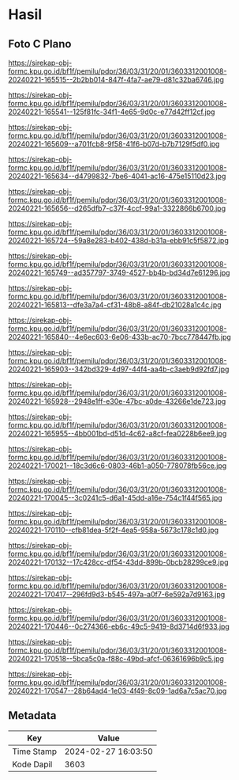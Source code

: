 # Hasil

## Foto C Plano

https://sirekap-obj-formc.kpu.go.id/bf1f/pemilu/pdpr/36/03/31/20/01/3603312001008-20240221-165515--2b2bb014-847f-4fa7-ae79-d81c32ba6746.jpg

https://sirekap-obj-formc.kpu.go.id/bf1f/pemilu/pdpr/36/03/31/20/01/3603312001008-20240221-165541--125f81fc-34f1-4e65-9d0c-e77d42ff12cf.jpg

https://sirekap-obj-formc.kpu.go.id/bf1f/pemilu/pdpr/36/03/31/20/01/3603312001008-20240221-165609--a701fcb8-9f58-41f6-b07d-b7b7129f5df0.jpg

https://sirekap-obj-formc.kpu.go.id/bf1f/pemilu/pdpr/36/03/31/20/01/3603312001008-20240221-165634--d4799832-7be6-4041-ac16-475e15110d23.jpg

https://sirekap-obj-formc.kpu.go.id/bf1f/pemilu/pdpr/36/03/31/20/01/3603312001008-20240221-165656--d265dfb7-c37f-4ccf-99a1-3322866b6700.jpg

https://sirekap-obj-formc.kpu.go.id/bf1f/pemilu/pdpr/36/03/31/20/01/3603312001008-20240221-165724--59a8e283-b402-438d-b31a-ebb91c5f5872.jpg

https://sirekap-obj-formc.kpu.go.id/bf1f/pemilu/pdpr/36/03/31/20/01/3603312001008-20240221-165749--ad357797-3749-4527-bb4b-bd34d7e61296.jpg

https://sirekap-obj-formc.kpu.go.id/bf1f/pemilu/pdpr/36/03/31/20/01/3603312001008-20240221-165813--dfe3a7a4-cf31-48b8-a84f-db21028a1c4c.jpg

https://sirekap-obj-formc.kpu.go.id/bf1f/pemilu/pdpr/36/03/31/20/01/3603312001008-20240221-165840--4e6ec603-6e06-433b-ac70-7bcc778447fb.jpg

https://sirekap-obj-formc.kpu.go.id/bf1f/pemilu/pdpr/36/03/31/20/01/3603312001008-20240221-165903--342bd329-4d97-44f4-aa4b-c3aeb9d92fd7.jpg

https://sirekap-obj-formc.kpu.go.id/bf1f/pemilu/pdpr/36/03/31/20/01/3603312001008-20240221-165928--2948e1ff-e30e-47bc-a0de-43266e1de723.jpg

https://sirekap-obj-formc.kpu.go.id/bf1f/pemilu/pdpr/36/03/31/20/01/3603312001008-20240221-165955--4bb001bd-d51d-4c62-a8cf-fea0228b6ee9.jpg

https://sirekap-obj-formc.kpu.go.id/bf1f/pemilu/pdpr/36/03/31/20/01/3603312001008-20240221-170021--18c3d6c6-0803-46b1-a050-778078fb56ce.jpg

https://sirekap-obj-formc.kpu.go.id/bf1f/pemilu/pdpr/36/03/31/20/01/3603312001008-20240221-170045--3c0241c5-d6a1-45dd-a16e-754c1f44f565.jpg

https://sirekap-obj-formc.kpu.go.id/bf1f/pemilu/pdpr/36/03/31/20/01/3603312001008-20240221-170110--cfb81dea-5f2f-4ea5-958a-5673c178c1d0.jpg

https://sirekap-obj-formc.kpu.go.id/bf1f/pemilu/pdpr/36/03/31/20/01/3603312001008-20240221-170132--17c428cc-df54-43dd-899b-0bcb28299ce9.jpg

https://sirekap-obj-formc.kpu.go.id/bf1f/pemilu/pdpr/36/03/31/20/01/3603312001008-20240221-170417--296fd9d3-b545-497a-a0f7-6e592a7d9163.jpg

https://sirekap-obj-formc.kpu.go.id/bf1f/pemilu/pdpr/36/03/31/20/01/3603312001008-20240221-170446--0c274366-eb6c-49c5-9419-8d3714d6f933.jpg

https://sirekap-obj-formc.kpu.go.id/bf1f/pemilu/pdpr/36/03/31/20/01/3603312001008-20240221-170518--5bca5c0a-f88c-49bd-afcf-06361696b9c5.jpg

https://sirekap-obj-formc.kpu.go.id/bf1f/pemilu/pdpr/36/03/31/20/01/3603312001008-20240221-170547--28b64ad4-1e03-4f49-8c09-1ad6a7c5ac70.jpg


## Metadata

| Key        | Value               |
| ---------- | ------------------- |
| Time Stamp | 2024-02-27 16:03:50 |
| Kode Dapil | 3603                |



